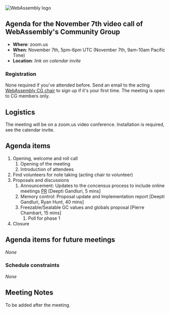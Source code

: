 ![WebAssembly logo](/images/WebAssembly.png)

## Agenda for the November 7th video call of WebAssembly's Community Group

- **Where**: zoom.us
- **When**: November 7th, 5pm-6pm UTC (November 7th, 9am-10am Pacific Time)
- **Location**: *link on calendar invite*

### Registration

None required if you've attended before. Send an email to the acting [WebAssembly CG chair](mailto:webassembly-cg-chair@chromium.org)
to sign up if it's your first time. The meeting is open to CG members only.

## Logistics

The meeting will be on a zoom.us video conference.
Installation is required, see the calendar invite.

## Agenda items

1. Opening, welcome and roll call
    1. Opening of the meeting
    1. Introduction of attendees
1. Find volunteers for note taking (acting chair to volunteer)
1. Proposals and discussions
    1. Announcement: Updates to the concensus process to include online meetings [PR](https://github.com/WebAssembly/meetings/pull/1418) [Deepti Gandluri, 5 mins]
    1. Memory control: Proposal update and Implementation report [Deepti Gandluri, Ryan Hunt, 40 mins]
    1. Freezable/Sealable GC values and globals proposal [Pierre Chambart, 15 mins]
        1. Poll for phase 1 
1. Closure

## Agenda items for future meetings

*None*

### Schedule constraints

*None*

## Meeting Notes

To be added after the meeting.
